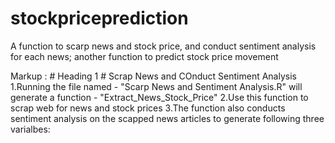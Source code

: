 # stockpriceprediction
A function to scarp news and stock price, and conduct sentiment analysis for each news; another function to predict stock price movement

Markup :  # Heading 1 #
Scrap News and COnduct Sentiment Analysis
1.Running the file named - "Scarp News and Sentiment Analysis.R" will generate a function - "Extract_News_Stock_Price"
2.Use this function to scrap web for news and stock prices
3.The function also conducts sentiment analysis on the scapped news articles to generate following three varialbes:

